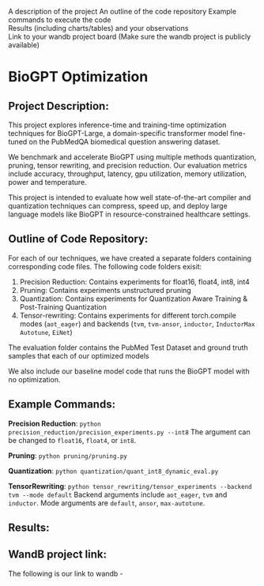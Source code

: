  A description of the project
An outline of the code repository
Example commands to execute the code         
Results (including charts/tables) and your observations  
Link to your wandb project board (Make sure the wandb project is publicly available)


# BioGPT Optimization

## Project Description:
This project explores inference-time and training-time optimization techniques for BioGPT-Large, a domain-specific transformer model fine-tuned on the PubMedQA biomedical question answering dataset. 

We benchmark and accelerate BioGPT using multiple methods quantization, pruning, tensor rewriting, and precision reduction. Our evaluation metrics include accuracy, throughput, latency, gpu utilization, memory utilization, power and temperature. 

This project is intended to evaluate how well state-of-the-art compiler and quantization techniques can compress, speed up, and deploy large language models like BioGPT in resource-constrained healthcare settings.

## Outline of Code Repository: 
For each of our techniques, we have created a separate folders containing corresponding code files. The following code folders exisit: 

1. Precision Reduction: Contains experiments for float16, float4, int8, int4
2. Pruning: Contains experiments unstructured pruning
3. Quantization: Contains experiments for Quantization Aware Training & Post-Training Quantization 
4. Tensor-rewriting: Contains experiments for different torch.compile modes (`aot_eager`) and backends (`tvm`, `tvm-ansor`, `inductor`, `InductorMax Autotune`, `EiNet`)

The evaluation folder contains the PubMed Test Dataset and ground truth samples that each of our optimized models 

We also include our baseline model code that runs the BioGPT model with no optimization. 

## Example Commands: 

**Precision Reduction**: `python precision_reduction/precision_experiments.py --int8`
The argument can be changed to `float16`, `float4`, or `int8`. 

**Pruning**: `python pruning/pruning.py`

**Quantization**: `python quantization/quant_int8_dynamic_eval.py`

**TensorRewriting**: `python tensor_rewriting/tensor_experiments --backend tvm --mode default`
Backend arguments include `aot_eager`, `tvm` and `inductor`. Mode arguments are `default`, `ansor`, `max-autotune`. 

## Results: 


## WandB project link: 

The following is our link to wandb - 
